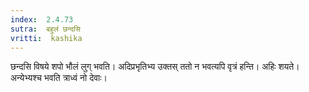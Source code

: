 ```yaml
---
index:  2.4.73
sutra:  बहुलं छन्दसि
vritti:  kashika 
---
```


छन्दसि विषये शपो भौलं लुग् भवति। अदिप्रभृतिभ्य उक्तस् ततो न भवत्यपि वृत्रं हन्ति। अहिः शयते। अन्येभ्यश्च भवति त्राध्वं नो देवाः।

